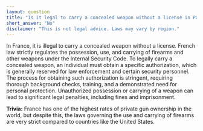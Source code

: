 ```yaml
---
layout: question
title: "Is it legal to carry a concealed weapon without a license in Paris, France?"
short_answer: "No"
disclaimer: "This is not legal advice. Laws may vary by region."
---
```


In France, it is illegal to carry a concealed weapon without a license. French law strictly regulates the possession, use, and carrying of firearms and other weapons under the Internal Security Code. To legally carry a concealed weapon, an individual must obtain a specific authorization, which is generally reserved for law enforcement and certain security personnel. The process for obtaining such authorization is stringent, requiring thorough background checks, training, and a demonstrated need for personal protection. Unauthorized possession or carrying of a weapon can lead to significant legal penalties, including fines and imprisonment.

**Trivia:** France has one of the highest rates of private gun ownership in the world, but despite this, the laws governing the use and carrying of firearms are very strict compared to countries like the United States.
